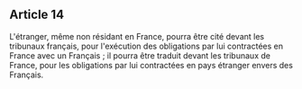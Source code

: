Article 14
----
L'étranger, même non résidant en France, pourra être cité devant les tribunaux
français, pour l'exécution des obligations par lui contractées en France avec un
Français ; il pourra être traduit devant les tribunaux de France, pour les
obligations par lui contractées en pays étranger envers des Français.
